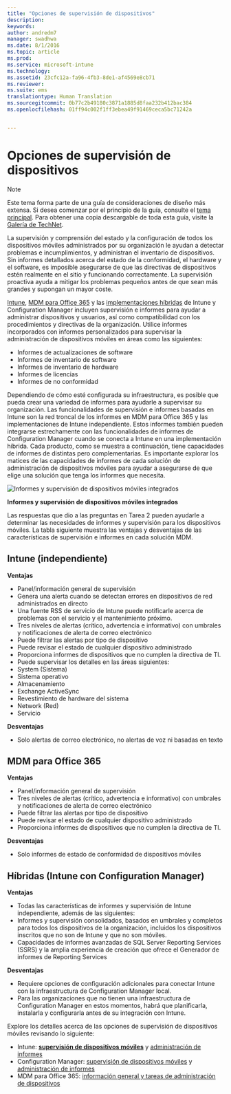 ```yaml
---
title: "Opciones de supervisión de dispositivos"
description: 
keywords: 
author: andredm7
manager: swadhwa
ms.date: 8/1/2016
ms.topic: article
ms.prod: 
ms.service: microsoft-intune
ms.technology: 
ms.assetid: 23cfc12a-fa96-4fb3-8de1-af4569e8cb71
ms.reviewer: 
ms.suite: ems
translationtype: Human Translation
ms.sourcegitcommit: 0b77c2b49180c3871a1885d8faa232b412bac384
ms.openlocfilehash: 01ff94c002f1ff3ebea49f91469ceca5bc71242a


---
```


# Opciones de supervisión de dispositivos

>[!NOTE]
>Este tema forma parte de una guía de consideraciones de diseño más extensa. Si desea comenzar por el principio de la guía, consulte el [tema principal](mdm-design-considerations-guide.md). Para obtener una copia descargable de toda esta guía, visite la [Galería de TechNet](https://gallery.technet.microsoft.com/Mobile-Device-Management-7d401582).

La supervisión y comprensión del estado y la configuración de todos los dispositivos móviles administrados por su organización le ayudan a detectar problemas e incumplimientos, y administran el inventario de dispositivos. Sin informes detallados acerca del estado de la conformidad, el hardware y el software, es imposible asegurarse de que las directivas de dispositivos estén realmente en el sitio y funcionando correctamente. La supervisión proactiva ayuda a mitigar los problemas pequeños antes de que sean más grandes y supongan un mayor coste.

[Intune](/Intune/deploy-use/monitoring-and-reports-with-microsoft-intune), [MDM para Office 365](https://technet.microsoft.com/library/faa7d8e5-645d-4d59-839c-c8d4c1869e4a(v=technet.10).aspx) y las [implementaciones híbridas](https://technet.microsoft.com/library/gg699377.aspx) de Intune y Configuration Manager incluyen supervisión e informes para ayudar a administrar dispositivos y usuarios, así como compatibilidad con los procedimientos y directivas de la organización. Utilice informes incorporados con informes personalizados para supervisar la administración de dispositivos móviles en áreas como las siguientes:

- Informes de actualizaciones de software
- Informes de inventario de software
- Informes de inventario de hardware
- Informes de licencias
- Informes de no conformidad

Dependiendo de cómo esté configurada su infraestructura, es posible que pueda crear una variedad de informes para ayudarle a supervisar su organización. Las funcionalidades de supervisión e informes basadas en Intune son la red troncal de los informes en MDM para Office 365 y las implementaciones de Intune independiente. Estos informes también pueden integrarse estrechamente con las funcionalidades de informes de Configuration Manager cuando se conecta a Intune en una implementación híbrida. Cada producto, como se muestra a continuación, tiene capacidades de informes de distintas pero complementarias. Es importante explorar los matices de las capacidades de informes de cada solución de administración de dispositivos móviles para ayudar a asegurarse de que elige una solución que tenga los informes que necesita.

![Informes y supervisión de dispositivos móviles integrados](./media/MDM_Figure_05.png)

**Informes y supervisión de dispositivos móviles integrados**

Las respuestas que dio a las preguntas en Tarea 2 pueden ayudarle a determinar las necesidades de informes y supervisión para los dispositivos móviles. La tabla siguiente muestra las ventajas y desventajas de las características de supervisión e informes en cada solución MDM.

## Intune (independiente)

**Ventajas**

- Panel/información general de supervisión
- Genera una alerta cuando se detectan errores en dispositivos de red administrados en directo
- Una fuente RSS de servicio de Intune puede notificarle acerca de problemas con el servicio y el mantenimiento próximo.
- Tres niveles de alertas (crítico, advertencia e informativo) con umbrales y notificaciones de alerta de correo electrónico
- Puede filtrar las alertas por tipo de dispositivo
- Puede revisar el estado de cualquier dispositivo administrado
- Proporciona informes de dispositivos que no cumplen la directiva de TI.
- Puede supervisar los detalles en las áreas siguientes:
 - System (Sistema)
 - Sistema operativo
 - Almacenamiento
 - Exchange ActiveSync
 - Revestimiento de hardware del sistema
 - Network (Red)
 - Servicio

**Desventajas**

- Solo alertas de correo electrónico, no alertas de voz ni basadas en texto

## MDM para Office 365

**Ventajas**

- Panel/información general de supervisión
- Tres niveles de alertas (crítico, advertencia e informativo) con umbrales y notificaciones de alerta de correo electrónico
- Puede filtrar las alertas por tipo de dispositivo
- Puede revisar el estado de cualquier dispositivo administrado
- Proporciona informes de dispositivos que no cumplen la directiva de TI.

**Desventajas**

- Solo informes de estado de conformidad de dispositivos móviles

## Híbridas (Intune con Configuration Manager)

**Ventajas**

- Todas las características de informes y supervisión de Intune independiente, además de las siguientes:
 - Informes y supervisión consolidados, basados en umbrales y completos para todos los dispositivos de la organización, incluidos los dispositivos inscritos que no son de Intune y que no son móviles.
 - Capacidades de informes avanzadas de SQL Server Reporting Services (SSRS) y la amplia experiencia de creación que ofrece el Generador de informes de Reporting Services

**Desventajas**

- Requiere opciones de configuración adicionales para conectar Intune con la infraestructura de Configuration Manager local.
- Para las organizaciones que no tienen una infraestructura de Configuration Manager en estos momentos, habrá que planificarla, instalarla y configurarla antes de su integración con Intune.

Explore los detalles acerca de las opciones de supervisión de dispositivos móviles revisando lo siguiente:

- Intune: **[supervisión de dispositivos móviles](https://technet.microsoft.com/library/jj733634.aspx)** y [administración de informes](/Intune/deploy-use/monitoring-and-reports-with-microsoft-intune)
- Configuration Manager: [supervisión de dispositivos móviles](https://technet.microsoft.com/library/gg682128.aspx) y [administración de informes](https://technet.microsoft.com/library/gg699377.aspx)
- MDM para Office 365: [información general y tareas de administración de dispositivos](https://technet.microsoft.com/en-us/library/ms.o365.cc.devicepolicy.aspx)



<!--HONumber=Aug16_HO1-->


